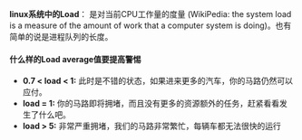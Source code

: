 **linux系统中的Load**： 是对当前CPU工作量的度量 (WikiPedia: the system load is a measure of the amount of work that a computer system is doing)。也有简单的说是进程队列的长度。

#### 什么样的Load average值要提高警惕

- **0.7 < load < 1:** 此时是不错的状态，如果进来更多的汽车，你的马路仍然可以应付。
- **load = 1:** 你的马路即将拥堵，而且没有更多的资源额外的任务，赶紧看看发生了什么吧。
- **load > 5:** 非常严重拥堵，我们的马路非常繁忙，每辆车都无法很快的运行

